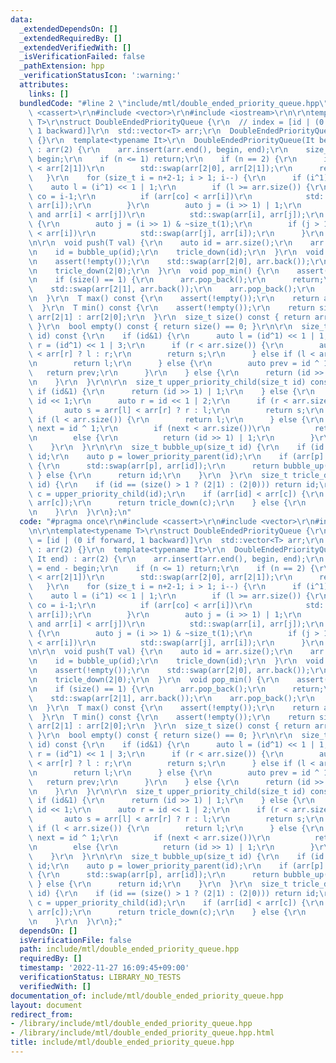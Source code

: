 ```yaml
---
data:
  _extendedDependsOn: []
  _extendedRequiredBy: []
  _extendedVerifiedWith: []
  _isVerificationFailed: false
  _pathExtension: hpp
  _verificationStatusIcon: ':warning:'
  attributes:
    links: []
  bundledCode: "#line 2 \"include/mtl/double_ended_priority_queue.hpp\"\n#include\
    \ <cassert>\r\n#include <vector>\r\n#include <iostream>\r\n\r\ntemplate<typename\
    \ T>\r\nstruct DoubleEndedPriorityQueue {\r\n  // index = [id | (0 if forward,\
    \ 1 backward)]\r\n  std::vector<T> arr;\r\n  DoubleEndedPriorityQueue() : arr(2)\
    \ {}\r\n  template<typename It>\r\n  DoubleEndedPriorityQueue(It begin, It end)\
    \ : arr(2) {\r\n    arr.insert(arr.end(), begin, end);\r\n    size_t n = end -\
    \ begin;\r\n    if (n <= 1) return;\r\n    if (n == 2) {\r\n      if (arr[2|0]\
    \ < arr[2|1])\r\n        std::swap(arr[2|0], arr[2|1]);\r\n      return;\r\n \
    \   }\r\n    for (size_t i = n+2-1; i > 1; i--) {\r\n      if (i^1) {\r\n    \
    \    auto l = (i^1) << 1 | 1;\r\n        if (l >= arr.size()) {\r\n          auto\
    \ co = i-1;\r\n          if (arr[co] < arr[i])\r\n            std::swap(arr[co],\
    \ arr[i]);\r\n        }\r\n        auto j = (i >> 1) | 1;\r\n        if (j > 1\
    \ and arr[i] < arr[j])\r\n          std::swap(arr[i], arr[j]);\r\n      } else\
    \ {\r\n        auto j = (i >> 1) & ~size_t(1);\r\n        if (j > 1 and arr[j]\
    \ < arr[i])\r\n          std::swap(arr[j], arr[i]);\r\n      }\r\n    }\r\n  }\r\
    \n\r\n  void push(T val) {\r\n    auto id = arr.size();\r\n    arr.push_back(val);\r\
    \n    id = bubble_up(id);\r\n    tricle_down(id);\r\n  }\r\n  void pop_max() {\r\
    \n    assert(!empty());\r\n    std::swap(arr[2|0], arr.back());\r\n    arr.pop_back();\r\
    \n    tricle_down(2|0);\r\n  }\r\n  void pop_min() {\r\n    assert(!empty());\r\
    \n    if (size() == 1) {\r\n      arr.pop_back();\r\n      return;\r\n    }\r\n\
    \    std::swap(arr[2|1], arr.back());\r\n    arr.pop_back();\r\n    bubble_up(2|1);\r\
    \n  }\r\n  T max() const {\r\n    assert(!empty());\r\n    return arr[2|0];\r\n\
    \  }\r\n  T min() const {\r\n    assert(!empty());\r\n    return size() > 1 ?\
    \ arr[2|1] : arr[2|0];\r\n  }\r\n  size_t size() const { return arr.size() - 2;\
    \ }\r\n  bool empty() const { return size() == 0; }\r\n\r\n  size_t lower_priority_parent(size_t\
    \ id) const {\r\n    if (id&1) {\r\n      auto l = (id^1) << 1 | 1;\r\n      auto\
    \ r = (id^1) << 1 | 3;\r\n      if (r < arr.size()) {\r\n        auto s = arr[l]\
    \ < arr[r] ? l : r;\r\n        return s;\r\n      } else if (l < arr.size()) {\r\
    \n        return l;\r\n      } else {\r\n        auto prev = id ^ 1;\r\n     \
    \   return prev;\r\n      }\r\n    } else {\r\n      return (id >> 1) & ~size_t(1);\r\
    \n    }\r\n  }\r\n\r\n  size_t upper_priority_child(size_t id) const {\r\n   \
    \ if (id&1) {\r\n      return (id >> 1) | 1;\r\n    } else {\r\n      auto l =\
    \ id << 1;\r\n      auto r = id << 1 | 2;\r\n      if (r < arr.size()) {\r\n \
    \       auto s = arr[l] < arr[r] ? r : l;\r\n        return s;\r\n      } else\
    \ if (l < arr.size()) {\r\n        return l;\r\n      } else {\r\n        auto\
    \ next = id ^ 1;\r\n        if (next < arr.size())\r\n          return next;\r\
    \n        else {\r\n          return (id >> 1) | 1;\r\n        }\r\n      }\r\n\
    \    }\r\n  }\r\n\r\n  size_t bubble_up(size_t id) {\r\n    if (id == (2|0)) return\
    \ id;\r\n    auto p = lower_priority_parent(id);\r\n    if (arr[p] < arr[id])\
    \ {\r\n      std::swap(arr[p], arr[id]);\r\n      return bubble_up(p);\r\n   \
    \ } else {\r\n      return id;\r\n    }\r\n  }\r\n  size_t tricle_down(size_t\
    \ id) {\r\n    if (id == (size() > 1 ? (2|1) : (2|0))) return id;\r\n    auto\
    \ c = upper_priority_child(id);\r\n    if (arr[id] < arr[c]) {\r\n      std::swap(arr[id],\
    \ arr[c]);\r\n      return tricle_down(c);\r\n    } else {\r\n      return id;\r\
    \n    }\r\n  }\r\n};\n"
  code: "#pragma once\r\n#include <cassert>\r\n#include <vector>\r\n#include <iostream>\r\
    \n\r\ntemplate<typename T>\r\nstruct DoubleEndedPriorityQueue {\r\n  // index\
    \ = [id | (0 if forward, 1 backward)]\r\n  std::vector<T> arr;\r\n  DoubleEndedPriorityQueue()\
    \ : arr(2) {}\r\n  template<typename It>\r\n  DoubleEndedPriorityQueue(It begin,\
    \ It end) : arr(2) {\r\n    arr.insert(arr.end(), begin, end);\r\n    size_t n\
    \ = end - begin;\r\n    if (n <= 1) return;\r\n    if (n == 2) {\r\n      if (arr[2|0]\
    \ < arr[2|1])\r\n        std::swap(arr[2|0], arr[2|1]);\r\n      return;\r\n \
    \   }\r\n    for (size_t i = n+2-1; i > 1; i--) {\r\n      if (i^1) {\r\n    \
    \    auto l = (i^1) << 1 | 1;\r\n        if (l >= arr.size()) {\r\n          auto\
    \ co = i-1;\r\n          if (arr[co] < arr[i])\r\n            std::swap(arr[co],\
    \ arr[i]);\r\n        }\r\n        auto j = (i >> 1) | 1;\r\n        if (j > 1\
    \ and arr[i] < arr[j])\r\n          std::swap(arr[i], arr[j]);\r\n      } else\
    \ {\r\n        auto j = (i >> 1) & ~size_t(1);\r\n        if (j > 1 and arr[j]\
    \ < arr[i])\r\n          std::swap(arr[j], arr[i]);\r\n      }\r\n    }\r\n  }\r\
    \n\r\n  void push(T val) {\r\n    auto id = arr.size();\r\n    arr.push_back(val);\r\
    \n    id = bubble_up(id);\r\n    tricle_down(id);\r\n  }\r\n  void pop_max() {\r\
    \n    assert(!empty());\r\n    std::swap(arr[2|0], arr.back());\r\n    arr.pop_back();\r\
    \n    tricle_down(2|0);\r\n  }\r\n  void pop_min() {\r\n    assert(!empty());\r\
    \n    if (size() == 1) {\r\n      arr.pop_back();\r\n      return;\r\n    }\r\n\
    \    std::swap(arr[2|1], arr.back());\r\n    arr.pop_back();\r\n    bubble_up(2|1);\r\
    \n  }\r\n  T max() const {\r\n    assert(!empty());\r\n    return arr[2|0];\r\n\
    \  }\r\n  T min() const {\r\n    assert(!empty());\r\n    return size() > 1 ?\
    \ arr[2|1] : arr[2|0];\r\n  }\r\n  size_t size() const { return arr.size() - 2;\
    \ }\r\n  bool empty() const { return size() == 0; }\r\n\r\n  size_t lower_priority_parent(size_t\
    \ id) const {\r\n    if (id&1) {\r\n      auto l = (id^1) << 1 | 1;\r\n      auto\
    \ r = (id^1) << 1 | 3;\r\n      if (r < arr.size()) {\r\n        auto s = arr[l]\
    \ < arr[r] ? l : r;\r\n        return s;\r\n      } else if (l < arr.size()) {\r\
    \n        return l;\r\n      } else {\r\n        auto prev = id ^ 1;\r\n     \
    \   return prev;\r\n      }\r\n    } else {\r\n      return (id >> 1) & ~size_t(1);\r\
    \n    }\r\n  }\r\n\r\n  size_t upper_priority_child(size_t id) const {\r\n   \
    \ if (id&1) {\r\n      return (id >> 1) | 1;\r\n    } else {\r\n      auto l =\
    \ id << 1;\r\n      auto r = id << 1 | 2;\r\n      if (r < arr.size()) {\r\n \
    \       auto s = arr[l] < arr[r] ? r : l;\r\n        return s;\r\n      } else\
    \ if (l < arr.size()) {\r\n        return l;\r\n      } else {\r\n        auto\
    \ next = id ^ 1;\r\n        if (next < arr.size())\r\n          return next;\r\
    \n        else {\r\n          return (id >> 1) | 1;\r\n        }\r\n      }\r\n\
    \    }\r\n  }\r\n\r\n  size_t bubble_up(size_t id) {\r\n    if (id == (2|0)) return\
    \ id;\r\n    auto p = lower_priority_parent(id);\r\n    if (arr[p] < arr[id])\
    \ {\r\n      std::swap(arr[p], arr[id]);\r\n      return bubble_up(p);\r\n   \
    \ } else {\r\n      return id;\r\n    }\r\n  }\r\n  size_t tricle_down(size_t\
    \ id) {\r\n    if (id == (size() > 1 ? (2|1) : (2|0))) return id;\r\n    auto\
    \ c = upper_priority_child(id);\r\n    if (arr[id] < arr[c]) {\r\n      std::swap(arr[id],\
    \ arr[c]);\r\n      return tricle_down(c);\r\n    } else {\r\n      return id;\r\
    \n    }\r\n  }\r\n};"
  dependsOn: []
  isVerificationFile: false
  path: include/mtl/double_ended_priority_queue.hpp
  requiredBy: []
  timestamp: '2022-11-27 16:09:45+09:00'
  verificationStatus: LIBRARY_NO_TESTS
  verifiedWith: []
documentation_of: include/mtl/double_ended_priority_queue.hpp
layout: document
redirect_from:
- /library/include/mtl/double_ended_priority_queue.hpp
- /library/include/mtl/double_ended_priority_queue.hpp.html
title: include/mtl/double_ended_priority_queue.hpp
---
```

